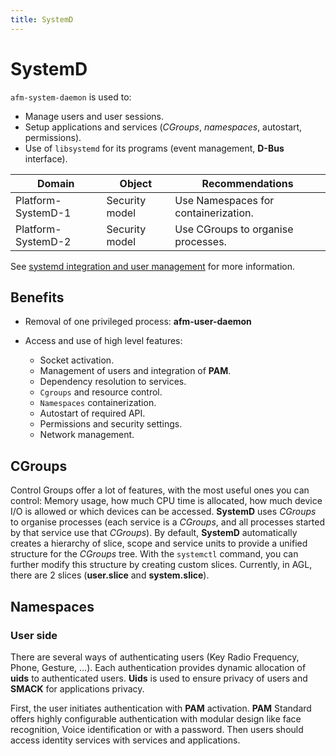```yaml
---
title: SystemD
---
```


# SystemD

`afm-system-daemon` is used to:

- Manage users and user sessions.
- Setup applications and services (_CGroups_, _namespaces_, autostart, permissions).
- Use of `libsystemd` for its programs (event management, **D-Bus** interface).

<!-- section-config -->

Domain             | Object         | Recommendations
------------------ | -------------- | ------------------------------------
Platform-SystemD-1 | Security model | Use Namespaces for containerization.
Platform-SystemD-2 | Security model | Use CGroups to organise processes.

<!-- end-section-config -->

See [systemd integration and user management](http://iot.bzh/download/public/2017/AMM-Dresden/AGL-systemd.pdf) for more information.

## Benefits

- Removal of one privileged process: **afm-user-daemon**
- Access and use of high level features:

  - Socket activation.
  - Management of users and integration of **PAM**.
  - Dependency resolution to services.
  - `Cgroups` and resource control.
  - `Namespaces` containerization.
  - Autostart of required API.
  - Permissions and security settings.
  - Network management.

<!-- pagebreak -->

## CGroups

Control Groups offer a lot of features, with the most useful ones you can
control: Memory usage, how much CPU time is allocated, how much device I/O is
allowed or which devices can be accessed. **SystemD** uses _CGroups_ to organise
processes (each service is a _CGroups_, and all processes started by that
service use that _CGroups_). By default, **SystemD** automatically creates a
hierarchy of slice, scope and service units to provide a unified structure for
the _CGroups_ tree. With the `systemctl` command, you can further modify this
structure by creating custom slices. Currently, in AGL, there are 2 slices
(**user.slice** and **system.slice**).

## Namespaces

### User side

There are several ways of authenticating users (Key Radio Frequency, Phone,
Gesture, ...). Each authentication provides dynamic allocation of **uids** to
authenticated users. **Uids** is used to ensure privacy of users and **SMACK**
for applications privacy.

First, the user initiates authentication with **PAM** activation. **PAM**
Standard offers highly configurable authentication with modular design like
face recognition, Voice identification or with a password. Then users should
access identity services with services and applications.
